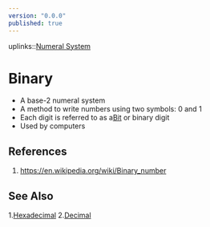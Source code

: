 ```yaml
---
version: "0.0.0"
published: true
---
```

uplinks::[Numeral System](./Numeral%20System.md)
# Binary
- A base-2 numeral system
- A method to write numbers using two symbols: 0 and 1
- Each digit is referred to as a[Bit](./Bit.md) or binary digit
- Used by computers

## References
1. https://en.wikipedia.org/wiki/Binary_number
## See Also
1.[Hexadecimal](./Hexadecimal.md)
2.[Decimal](./Decimal.md)